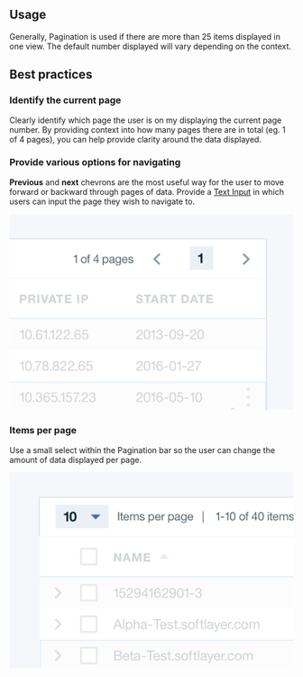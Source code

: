 ## Usage

Generally, Pagination is used if there are more than 25 items displayed in one view. The default number displayed will vary depending on the context.

## Best practices

### Identify the current page

Clearly identify which page the user is on my displaying the current page number. By providing context into how many pages there are in total (eg. 1 of 4 pages), you can help provide clarity around the data displayed.

### Provide various options for navigating

**Previous** and **next** chevrons are the most useful way for the user to move forward or backward through pages of data. Provide a [Text Input](/components/text-input) in which users can input the page they wish to navigate to.

![Pagination example](images/pagination-usage-1.png)

### Items per page

Use a small select within the Pagination bar so the user can change the amount of data displayed per page.

![Pagination with small select](images/pagination-usage-2.png)
